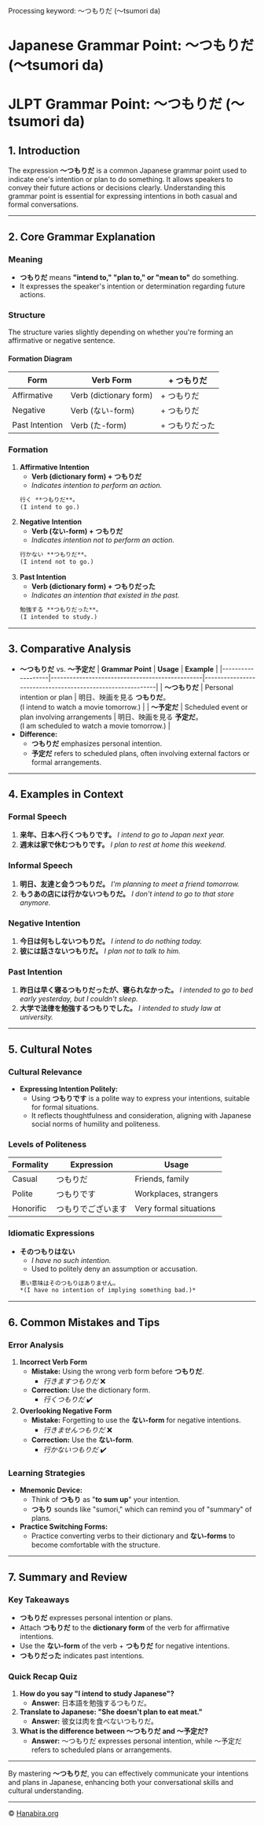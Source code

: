 Processing keyword: ～つもりだ (〜tsumori da)
# Japanese Grammar Point: ～つもりだ (〜tsumori da)
# JLPT Grammar Point: ～つもりだ (〜tsumori da)
## 1. Introduction
The expression **～つもりだ** is a common Japanese grammar point used to indicate one's intention or plan to do something. It allows speakers to convey their future actions or decisions clearly. Understanding this grammar point is essential for expressing intentions in both casual and formal conversations.

---
## 2. Core Grammar Explanation
### Meaning
- **つもりだ** means **"intend to," "plan to," or "mean to"** do something.
- It expresses the speaker's intention or determination regarding future actions.
### Structure
The structure varies slightly depending on whether you're forming an affirmative or negative sentence.
#### Formation Diagram
| **Form**            | **Verb Form**            | **+ つもりだ** |
|---------------------|--------------------------|----------------|
| Affirmative         | Verb (dictionary form)   | + つもりだ      |
| Negative            | Verb (ない-form)         | + つもりだ      |
| Past Intention      | Verb (た-form)           | + つもりだった  |
### Formation
1. **Affirmative Intention**
   - **Verb (dictionary form) + つもりだ**
   - *Indicates intention to perform an action.*
   ```markdown
   行く **つもりだ**。  
   (I intend to go.)
   ```
2. **Negative Intention**
   - **Verb (ない-form) + つもりだ**
   - *Indicates intention not to perform an action.*
   ```markdown
   行かない **つもりだ**。  
   (I intend not to go.)
   ```
3. **Past Intention**
   - **Verb (dictionary form) + つもりだった**
   - *Indicates an intention that existed in the past.*
   ```markdown
   勉強する **つもりだった**。  
   (I intended to study.)
   ```
---
## 3. Comparative Analysis
- **～つもりだ** vs. **～予定だ**
  | **Grammar Point** | **Usage**                                      | **Example**                                               |
  |-------------------|------------------------------------------------|-----------------------------------------------------------|
  | **～つもりだ**      | Personal intention or plan                    | 明日、映画を見る **つもりだ**。<br>(I intend to watch a movie tomorrow.) |
  | **～予定だ**      | Scheduled event or plan involving arrangements | 明日、映画を見る **予定だ**。<br>(I am scheduled to watch a movie tomorrow.) |
- **Difference:**
  - **つもりだ** emphasizes personal intention.
  - **予定だ** refers to scheduled plans, often involving external factors or formal arrangements.
---
## 4. Examples in Context
### Formal Speech
1. **来年、日本へ行くつもりです。**
   *I intend to go to Japan next year.*
2. **週末は家で休むつもりです。**
   *I plan to rest at home this weekend.*
### Informal Speech
1. **明日、友達と会うつもりだ。**
   *I'm planning to meet a friend tomorrow.*
2. **もうあの店には行かないつもりだ。**
   *I don't intend to go to that store anymore.*
### Negative Intention
1. **今日は何もしないつもりだ。**
   *I intend to do nothing today.*
2. **彼には話さないつもりだ。**
   *I plan not to talk to him.*
### Past Intention
1. **昨日は早く寝るつもりだったが、寝られなかった。**
   *I intended to go to bed early yesterday, but I couldn't sleep.*
2. **大学で法律を勉強するつもりでした。**
   *I intended to study law at university.*
---
## 5. Cultural Notes
### Cultural Relevance
- **Expressing Intention Politely:**
  - Using **つもりです** is a polite way to express your intentions, suitable for formal situations.
  - It reflects thoughtfulness and consideration, aligning with Japanese social norms of humility and politeness.
### Levels of Politeness
| **Formality** | **Expression**               | **Usage**               |
|---------------|------------------------------|-------------------------|
| Casual        | つもりだ                      | Friends, family         |
| Polite        | つもりです                    | Workplaces, strangers   |
| Honorific     | つもりでございます            | Very formal situations  |
### Idiomatic Expressions
- **そのつもりはない**
  - *I have no such intention.*
  - Used to politely deny an assumption or accusation.
  ```markdown
  悪い意味はそのつもりはありません。  
  *(I have no intention of implying something bad.)*
  ```
---
## 6. Common Mistakes and Tips
### Error Analysis
1. **Incorrect Verb Form**
   - **Mistake:** Using the wrong verb form before **つもりだ**.
     - *行きますつもりだ* ❌
   - **Correction:** Use the dictionary form.
     - *行くつもりだ* ✔️
2. **Overlooking Negative Form**
   - **Mistake:** Forgetting to use the **ない-form** for negative intentions.
     - *行きませんつもりだ* ❌
   - **Correction:** Use the **ない-form**.
     - *行かないつもりだ* ✔️
### Learning Strategies
- **Mnemonic Device:**
  - Think of **つもり** as "**to sum up**" your intention.
  - **つもり** sounds like "sumori," which can remind you of "summary" of plans.
- **Practice Switching Forms:**
  - Practice converting verbs to their dictionary and **ない-forms** to become comfortable with the structure.
---
## 7. Summary and Review
### Key Takeaways
- **つもりだ** expresses personal intention or plans.
- Attach **つもりだ** to the **dictionary form** of the verb for affirmative intentions.
- Use the **ない-form** of the verb + **つもりだ** for negative intentions.
- **つもりだった** indicates past intentions.
### Quick Recap Quiz
1. **How do you say "I intend to study Japanese"?**
   - **Answer:** 日本語を勉強するつもりだ。
2. **Translate to Japanese: "She doesn't plan to eat meat."**
   - **Answer:** 彼女は肉を食べないつもりだ。
3. **What is the difference between ～つもりだ and ～予定だ?**
   - **Answer:** ～つもりだ expresses personal intention, while ～予定だ refers to scheduled plans or arrangements.
---
By mastering **～つもりだ**, you can effectively communicate your intentions and plans in Japanese, enhancing both your conversational skills and cultural understanding.


---

© [Hanabira.org](https://hanabira.org)
